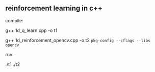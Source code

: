 ## reinforcement learning in c++

compile:

g++ 1d_q_learn.cpp -o t1

g++ 1d_reinforcement_opencv.cpp -o t2 `pkg-config --cflags --libs opencv`

run:

./t1
./t2

